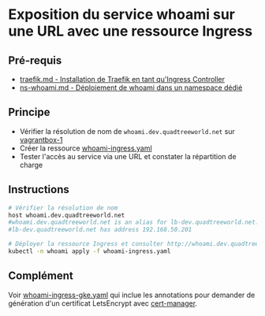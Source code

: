 # Exposition du service whoami sur une URL avec une ressource Ingress

## Pré-requis

* [traefik.md - Installation de Traefik en tant qu'Ingress Controller](traefik.md)
* [ns-whoami.md - Déploiement de whoami dans un namespace dédié](ns-whoami.md)

## Principe

* Vérifier la résolution de nom de `whoami.dev.quadtreeworld.net` sur [vagrantbox-1](https://github.com/mborne/vagrantbox#vagrantbox)
* Créer la ressource [whoami-ingress.yaml](whoami-ingress.yaml)
* Tester l'accès au service via une URL et constater la répartition de charge

## Instructions

```bash
# Vérifier la résolution de nom
host whoami.dev.quadtreeworld.net
#whoami.dev.quadtreeworld.net is an alias for lb-dev.quadtreeworld.net.
#lb-dev.quadtreeworld.net has address 192.168.50.201

# Déployer la ressource Ingress et consulter http://whoami.dev.quadtreeworld.net
kubectl -n whoami apply -f whoami-ingress.yaml
```

## Complément

Voir [whoami-ingress-gke.yaml](whoami-ingress-gke.yaml) qui inclue les annotations pour demander de génération d'un certificat LetsEncrypt avec [cert-manager](https://cert-manager.io/).


